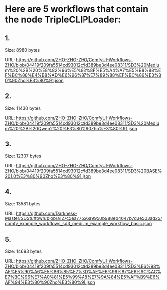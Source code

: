 # Here are 5 workflows that contain the node TripleCLIPLoader:

## 1. 

Size: 8980 bytes

URL: https://github.com/ZHO-ZHO-ZHO/ComfyUI-Workflows-ZHO/blob/04419f209fa5514cd93012c9d389be3d4ee08311/SD3%20Medium%20%2B%20%E8%82%96%E5%83%8F%E5%A4%A7%E5%B8%88%EF%BC%88%E4%B8%AD%E6%96%87%E7%89%88%EF%BC%89%E3%80%90Zho%E3%80%91.json

## 2. 

Size: 11430 bytes

URL: https://github.com/ZHO-ZHO-ZHO/ComfyUI-Workflows-ZHO/blob/04419f209fa5514cd93012c9d389be3d4ee08311/SD3%20Medium%20%2B%20Qwen2%20%E3%80%90Zho%E3%80%91.json

## 3. 

Size: 12307 bytes

URL: https://github.com/ZHO-ZHO-ZHO/ComfyUI-Workflows-ZHO/blob/04419f209fa5514cd93012c9d389be3d4ee08311/SD3%20BASE%201.0%E3%80%90Zho%E3%80%91.json

## 4. 

Size: 13581 bytes

URL: https://github.com/Darkness-Master/SDStuffown/blob/a127c5ea77556a9950b988eb4647b7d3e503ad25/comfy_example_workflows_sd3_medium_example_workflow_basic.json

## 5. 

Size: 14693 bytes

URL: https://github.com/ZHO-ZHO-ZHO/ComfyUI-Workflows-ZHO/blob/04419f209fa5514cd93012c9d389be3d4ee08311/SD3%E6%98%AF%E5%90%A6%E5%86%85%E7%BD%AE%E6%96%87%E6%9C%AC%E7%BC%96%E7%A0%81%E5%99%A8%E7%9A%84%E5%AF%B9%E6%AF%94%E3%80%90Zho%E3%80%91.json

